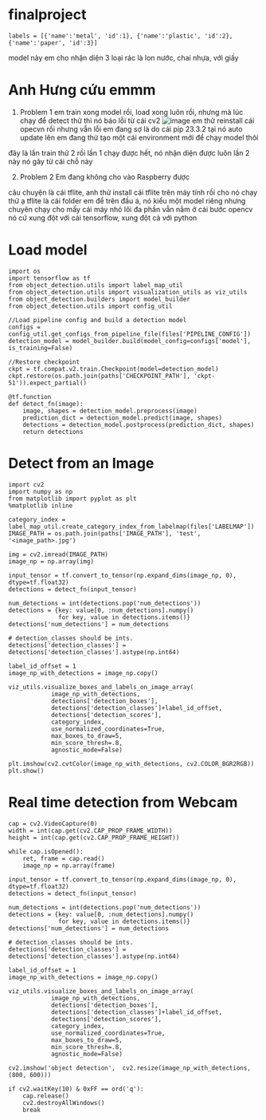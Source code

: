 # finalproject
    labels = [{'name':'metal', 'id':1}, {'name':'plastic', 'id':2}, {'name':'paper', 'id':3}]
model này em cho nhận diện 3 loại rác là lon nước, chai nhựa, với giấy
# Anh Hưng cứu emmm
1. Problem 1
em train xong model rồi, load xong luôn rồi, nhưng mà lúc chạy để detect thử thì nó báo lỗi từ cái cv2
![image](https://github.com/Platius122/finalproject/assets/146935747/a801cfa8-3d46-4a2e-b821-0aa8602da3e8)
em thử reinstall cái opecvn rồi nhưng vẫn lỗi
em đang sợ là do cái pip 23.3.2 tại nó auto update lên
em đang thử tạo một cái environment mới để chạy model thôi

đây là lần train thứ 2 rồi
lần 1 chạy được hết, nó nhận diện được luôn
lần 2 này nó gãy từ cái chỗ này

2. Problem 2
Em đang không cho vào Raspberry được

câu chuyện là cái tflite, anh thử install cái tflite trên máy tính rồi cho nó chạy thử ạ
tflite là cái folder em để trên đầu á, nó kiểu một model riêng nhưng chuyên chạy cho mấy cái máy nhỏ
lõi đa phần vẫn nằm ở cái bước opencv nó cứ xung đột với cái tensorflow, xung đột cả với python

# Load model
    import os
    import tensorflow as tf
    from object_detection.utils import label_map_util
    from object_detection.utils import visualization_utils as viz_utils
    from object_detection.builders import model_builder
    from object_detection.utils import config_util
    
    //Load pipeline config and build a detection model
    configs = config_util.get_configs_from_pipeline_file(files['PIPELINE_CONFIG'])
    detection_model = model_builder.build(model_config=configs['model'], is_training=False)
    
    //Restore checkpoint
    ckpt = tf.compat.v2.train.Checkpoint(model=detection_model)
    ckpt.restore(os.path.join(paths['CHECKPOINT_PATH'], 'ckpt-51')).expect_partial()
    
    @tf.function
    def detect_fn(image):
        image, shapes = detection_model.preprocess(image)
        prediction_dict = detection_model.predict(image, shapes)
        detections = detection_model.postprocess(prediction_dict, shapes)
        return detections
# Detect from an Image
    import cv2 
    import numpy as np
    from matplotlib import pyplot as plt
    %matplotlib inline
    
    category_index = label_map_util.create_category_index_from_labelmap(files['LABELMAP'])
    IMAGE_PATH = os.path.join(paths['IMAGE_PATH'], 'test', '<image_path>.jpg')
    
    img = cv2.imread(IMAGE_PATH)
    image_np = np.array(img)
    
    input_tensor = tf.convert_to_tensor(np.expand_dims(image_np, 0), dtype=tf.float32)
    detections = detect_fn(input_tensor)
    
    num_detections = int(detections.pop('num_detections'))
    detections = {key: value[0, :num_detections].numpy()
                  for key, value in detections.items()}
    detections['num_detections'] = num_detections
    
    # detection_classes should be ints.
    detections['detection_classes'] = detections['detection_classes'].astype(np.int64)
    
    label_id_offset = 1
    image_np_with_detections = image_np.copy()
    
    viz_utils.visualize_boxes_and_labels_on_image_array(
                image_np_with_detections,
                detections['detection_boxes'],
                detections['detection_classes']+label_id_offset,
                detections['detection_scores'],
                category_index,
                use_normalized_coordinates=True,
                max_boxes_to_draw=5,
                min_score_thresh=.8,
                agnostic_mode=False)
    
    plt.imshow(cv2.cvtColor(image_np_with_detections, cv2.COLOR_BGR2RGB))
    plt.show()



# Real time detection from Webcam
    cap = cv2.VideoCapture(0)
    width = int(cap.get(cv2.CAP_PROP_FRAME_WIDTH))
    height = int(cap.get(cv2.CAP_PROP_FRAME_HEIGHT))
    
    while cap.isOpened(): 
        ret, frame = cap.read()
        image_np = np.array(frame)
    
    input_tensor = tf.convert_to_tensor(np.expand_dims(image_np, 0), dtype=tf.float32)
    detections = detect_fn(input_tensor)
    
    num_detections = int(detections.pop('num_detections'))
    detections = {key: value[0, :num_detections].numpy()
                  for key, value in detections.items()}
    detections['num_detections'] = num_detections

    # detection_classes should be ints.
    detections['detection_classes'] = detections['detection_classes'].astype(np.int64)

    label_id_offset = 1
    image_np_with_detections = image_np.copy()

    viz_utils.visualize_boxes_and_labels_on_image_array(
                image_np_with_detections,
                detections['detection_boxes'],
                detections['detection_classes']+label_id_offset,
                detections['detection_scores'],
                category_index,
                use_normalized_coordinates=True,
                max_boxes_to_draw=5,
                min_score_thresh=.8,
                agnostic_mode=False)

    cv2.imshow('object detection',  cv2.resize(image_np_with_detections, (800, 600)))
    
    if cv2.waitKey(10) & 0xFF == ord('q'):
        cap.release()
        cv2.destroyAllWindows()
        break
